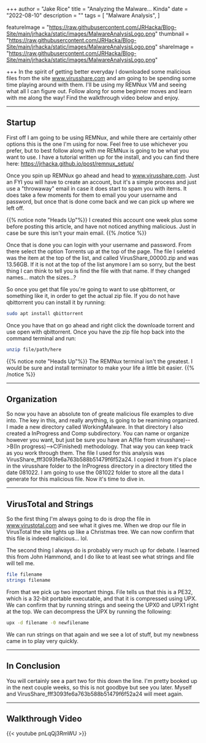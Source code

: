 +++
author = "Jake Rice"
title = "Analyzing the Malware... Kinda"
date = "2022-08-10"
description = ""
tags = [
    "Malware Analysis",
]

featureImage = "https://raw.githubusercontent.com/JRHacka/Blog-Site/main/jrhacka/static/images/MalwareAnalysisLogo.png"
thumbnail = "https://raw.githubusercontent.com/JRHacka/Blog-Site/main/jrhacka/static/images/MalwareAnalysisLogo.png"
shareImage = "https://raw.githubusercontent.com/JRHacka/Blog-Site/main/jrhacka/static/images/MalwareAnalysisLogo.png"

+++
In the spirit of getting better everyday I downloaded some malicious files from the site www.virusshare.com and am going to be spending some time playing around with them. I'll be using my REMNux VM and seeing what all I can figure out. Follow along for some beginner moves and learn with me along the way! Find the walkthrough video below and enjoy.

<!--more-->
---
## Startup

First off I am going to be using REMNux, and while there are certainly other options this is the one I'm using for now. Feel free to use whichever you prefer, but to best follow along with me REMNux is going to be what you want to use. I have a tutorial written up for the install, and you can find there here: https://jrhacka.github.io/post/remnux_setup/

Once you spin up REMNux go ahead and head to www.virusshare.com. Just an FYI you will have to create an account, but it's a simple process and just use a "throwaway" email in case it does start to spam you with items. It does take a few moments for them to email you your username and password, but once that is done come back and we can pick up where we left off.

{{% notice note "Heads Up"%}}
I created this account one week plus some before posting this article, and have not noticed anything malicious. Just in case be sure this isn't your main email.
{{% /notice %}}

Once that is done you can login with your username and password. From there select the option Torrents up at the top of the page. The file I seleted was the item at the top of the list, and called VirusShare_00000.zip and was 13.56GB. If it is not at the top of the list anymore I am so sorry, but the best thing I can think to tell you is find the file with that name. If they changed names... match the sizes...? 

So once you get that file you're going to want to use qbittorrent, or something like it, in order to get the actual zip file. If you do not have qbittorrent you can install it by running:
```bash
sudo apt install qbittorrent
```
Once you have that on go ahead and right click the downloade torrent and use open with qbittorrent. Once you have the zip file hop back into the command terminal and run:
```bash
unzip file/path/here
```
{{% notice note "Heads Up"%}}
The REMNux terminal isn't the greatest. I would be sure and install terminator to make your life a little bit easier.
{{% /notice %}}

---
## Organization

So now you have an absolute ton of greate malicious file examples to dive into. The key in this, and really anything, is going to be reamining organized. I made a new directory called WorkingMalware. In that directory I also created a InProgress and Comp subdirectory. You can name or organize however you want, but just be sure you have an A(file from virusshare)-->B(In progress)-->C(Finished) methodology. That way you can keep track as you work through them. The file I used for this analysis was VirusShare_fff3093fe6a763b588b51479f6f52a24. I copied it from it's place in the virusshare folder to the InProgress directory in a directory titled the date 081022. I am going to use the 081022 folder to store all the data I generate for this malicious file. Now it's time to dive in.

---
## VirusTotal and Strings

So the first thing I'm always going to do is drop the file in www.virustotal.com and see what it gives me. When we drop our file in VirusTotal the site lights up like a Christmas tree. We can now confirm that this file is indeed malicious... lol.

The second thing I always do is probably very much up for debate. I learned this from John Hammond, and I do like to at least see what strings and file will tell me. 
```bash
file filename
strings filename
````
From that we pick up two important things. File tells us that this is a PE32, which is a 32-bit portable executable, and that it is compressed using UPX. We can confirm that by running strings and seeing the UPX0 and UPX1 right at the top. We can decompress the UPX by running the following:
```bash
upx -d filename -0 newfilename
```

We can run strings on that again and we see a lot of stuff, but my newbness came in to play very quickly. 

---
## In Conclusion

You will certainly see a part two for this down the line. I'm pretty booked up in the next couple weeks, so this is not goodbye but see you later. Myself and VirusShare_fff3093fe6a763b588b51479f6f52a24 will meet again.  

---


## Walkthrough Video

{{< youtube pnLqQj3RmWU >}}

<br>
